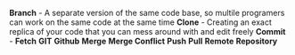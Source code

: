 

**Branch** - A separate version of the same code base, so multile programers can work on the same code at the same time
**Clone** - Creating an exact replica of your code that you can mess around with and edit freely
**Commit** - 
**Fetch**
**GIT**
**Github**
**Merge**
**Merge Conflict**
**Push**
**Pull**
**Remote**
**Repository**
